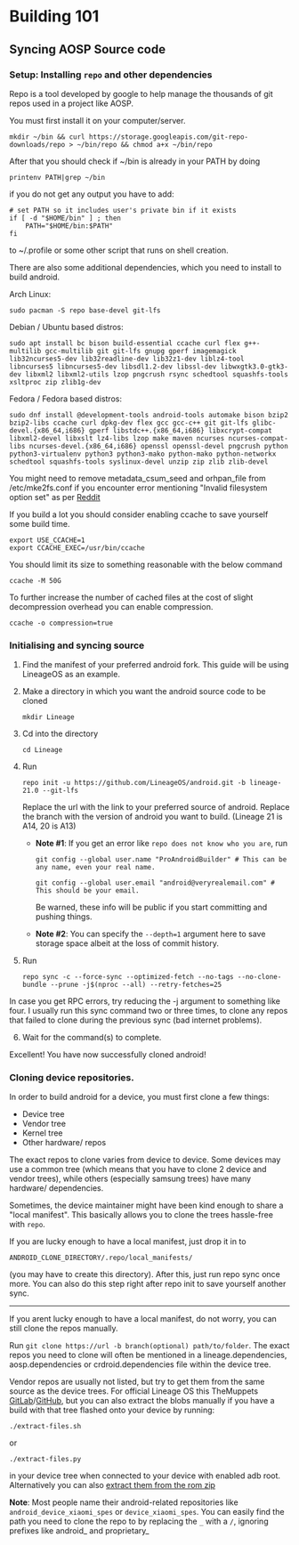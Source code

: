 # Building 101
## Syncing AOSP Source code

### Setup: Installing `repo` and other dependencies

Repo is a tool developed by google to help manage the thousands of git repos used in a project like AOSP.

You must first install it on your computer/server.
```
mkdir ~/bin && curl https://storage.googleapis.com/git-repo-downloads/repo > ~/bin/repo && chmod a+x ~/bin/repo
```
After that you should check if ~/bin is already in your PATH by doing
```
printenv PATH|grep ~/bin
```
if you do not get any output you have to add:
```
# set PATH so it includes user's private bin if it exists
if [ -d "$HOME/bin" ] ; then
    PATH="$HOME/bin:$PATH"
fi
```
to ~/.profile or some other script that runs on shell creation.

There are also some additional dependencies, which you need to install to build android.

Arch Linux:
```
sudo pacman -S repo base-devel git-lfs
```

Debian / Ubuntu based distros:
```
sudo apt install bc bison build-essential ccache curl flex g++-multilib gcc-multilib git git-lfs gnupg gperf imagemagick lib32ncurses5-dev lib32readline-dev lib32z1-dev liblz4-tool libncurses5 libncurses5-dev libsdl1.2-dev libssl-dev libwxgtk3.0-gtk3-dev libxml2 libxml2-utils lzop pngcrush rsync schedtool squashfs-tools xsltproc zip zlib1g-dev
```

Fedora / Fedora based distros:
```
sudo dnf install @development-tools android-tools automake bison bzip2 bzip2-libs ccache curl dpkg-dev flex gcc gcc-c++ git git-lfs glibc-devel.{x86_64,i686} gperf libstdc++.{x86_64,i686} libxcrypt-compat libxml2-devel libxslt lz4-libs lzop make maven ncurses ncurses-compat-libs ncurses-devel.{x86_64,i686} openssl openssl-devel pngcrush python python3-virtualenv python3 python3-mako python-mako python-networkx schedtool squashfs-tools syslinux-devel unzip zip zlib zlib-devel
```

You might need to remove metadata_csum_seed and orhpan_file from /etc/mke2fs.conf if you encounter error mentioning "Invalid filesystem option set" as per [Reddit](https://www.reddit.com/r/LineageOS/comments/18lej4b/if_your_build_is_failing_with_an_error_regarding/)


If you build a lot you should consider enabling ccache to save yourself some build time.
```
export USE_CCACHE=1
export CCACHE_EXEC=/usr/bin/ccache
```
You should limit its size to something reasonable with the below command
```
ccache -M 50G
```
To further increase the number of cached files at the cost of slight decompression overhead you can enable compression.
```
ccache -o compression=true
```

### Initialising and syncing source

1. Find the manifest of your preferred android fork. This guide will be using LineageOS as an example.

2. Make a directory in which you want the android source code to be cloned
    ```
    mkdir Lineage
    ```

3. Cd into the directory
    ```
    cd Lineage
    ```

4. Run
    ```
    repo init -u https://github.com/LineageOS/android.git -b lineage-21.0 --git-lfs
    ```

    Replace the url with the link to your preferred source of android. Replace the branch with the version of android you want to build. (Lineage 21 is A14, 20 is A13)

    - **Note #1**: If you get an error like `repo does not know who you are`, run 
        ```
        git config --global user.name "ProAndroidBuilder" # This can be any name, even your real name.
        ```

        ```
        git config --global user.email "android@veryrealemail.com" # This should be your email.
        ```
        Be warned, these info will be public if you start committing and pushing things.

    - **Note #2**: You can specify the `--depth=1` argument here to save storage space albeit at the loss of commit history.

5. Run
    ```
    repo sync -c --force-sync --optimized-fetch --no-tags --no-clone-bundle --prune -j$(nproc --all) --retry-fetches=25
    ```

In case you get RPC errors, try reducing the -j argument to something like four. I usually run this sync command two or three times, to clone any repos that failed to clone during the previous sync (bad internet problems).

6. Wait for the command(s) to complete.

Excellent! You have now successfully cloned android!

### Cloning device repositories.

In order to build android for a device, you must first clone a few things:

* Device tree
* Vendor tree
* Kernel tree
* Other hardware/ repos

The exact repos to clone varies from device to device. Some devices may use a common tree (which means that you have to clone 2 device and vendor trees), while others (especially samsung trees) have many hardware/ dependencies.

Sometimes, the device maintainer might have been kind enough to share a "local manifest". This basically allows you to clone the trees hassle-free with `repo`.

If you are lucky enough to have a local manifest, just drop it in to 
```
ANDROID_CLONE_DIRECTORY/.repo/local_manifests/
```
(you may have to create this directory). After this, just run repo sync once more. You can also do this step right after repo init to save yourself another sync.

---

If you arent lucky enough to have a local manifest, do not worry, you can still clone the repos manually.

Run `git clone https://url -b branch(optional) path/to/folder`. The exact repos you need to clone will often be mentioned in a lineage.dependencies, aosp.dependencies or crdroid.dependencies file within the device tree.

Vendor repos are usually not listed, but try to get them from the same source as the device trees. For official Lineage OS this TheMuppets [GitLab](https://gitlab.com/the-muppets)/[GitHub](https://github.com/TheMuppets), but you can also extract the blobs manually if you have a build with that tree flashed onto your device by running:

```
./extract-files.sh
```
or
```
./extract-files.py
```

in your device tree when connected to your device with enabled adb root. Alternatively you can also [extract them from the rom zip](https://wiki.lineageos.org/extracting_blobs_from_zips)

**Note**: Most people name their android-related repositories like `android_device_xiaomi_spes` or `device_xiaomi_spes`. You can easily find the path you need to  clone the repo to by replacing the `_` with a `/`, ignoring prefixes like android_ and proprietary_

